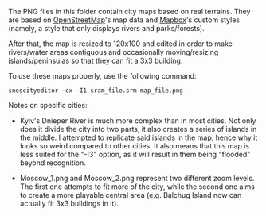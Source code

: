 The PNG files in this folder contain city maps based on real terrains. They are based on [OpenStreetMap](http://osm.org)'s map data and [Mapbox](https://mapbox.com/about/maps)'s custom styles (namely, a style that only displays rivers and parks/forests).

After that, the map is resized to 120x100 and edited in order to make rivers/water areas contiguous and occasionally moving/resizing islands/peninsulas so that they can fit a 3x3 building.

To use these maps properly, use the following command:

    snescityeditor -cx -I1 sram_file.srm map_file.png

Notes on specific cities:

* Kyiv's Dnieper River is much more complex than in most cities. Not only does it divide the city into two parts, it also creates a series of islands in the middle. I attempted to replicate said islands in the map, hence why it looks so weird compared to other cities. It also means that this map is less suited for the "-I3" option, as it will result in them being "flooded" beyond recognition.

* Moscow\_1.png and Moscow\_2.png represent two different zoom levels. The first one attempts to fit more of the city, while the second one aims to create a more playable central area (e.g. Balchug Island now can actually fit 3x3 buildings in it).
